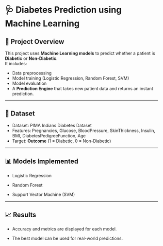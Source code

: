 # 🩺 Diabetes Prediction using Machine Learning  

## 📌 Project Overview  
This project uses **Machine Learning models** to predict whether a patient is **Diabetic** or **Non-Diabetic**.  
It includes:  
- Data preprocessing  
- Model training (Logistic Regression, Random Forest, SVM)  
- Model evaluation  
- A **Prediction Engine** that takes new patient data and returns an instant prediction.  

---

## 📂 Dataset  
- Dataset: PIMA Indians Diabetes Dataset  
- Features: Pregnancies, Glucose, BloodPressure, SkinThickness, Insulin, BMI, DiabetesPedigreeFunction, Age  
- Target: **Outcome** (1 = Diabetic, 0 = Non-Diabetic)  

---

## 📊 Models Implemented

- Logistic Regression

- Random Forest

- Support Vector Machine (SVM)

---

## 📈 Results

- Accuracy and metrics are displayed for each model.

- The best model can be used for real-world predictions.

